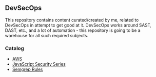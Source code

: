 ## DevSecOps

This repository contains content curated/created by me, related to DevSecOps in attempt to get good at it. DevSecOps works around SAST, DAST, etc., and a lot of automation - this repository is going to be a warehouse for all such required subjects.

### Catalog

- [AWS](/AWS)
- [JavaScript Security Series](/JavaScript-Security-Series)
- [Semgrep Rules](/Semgrep-Rules)